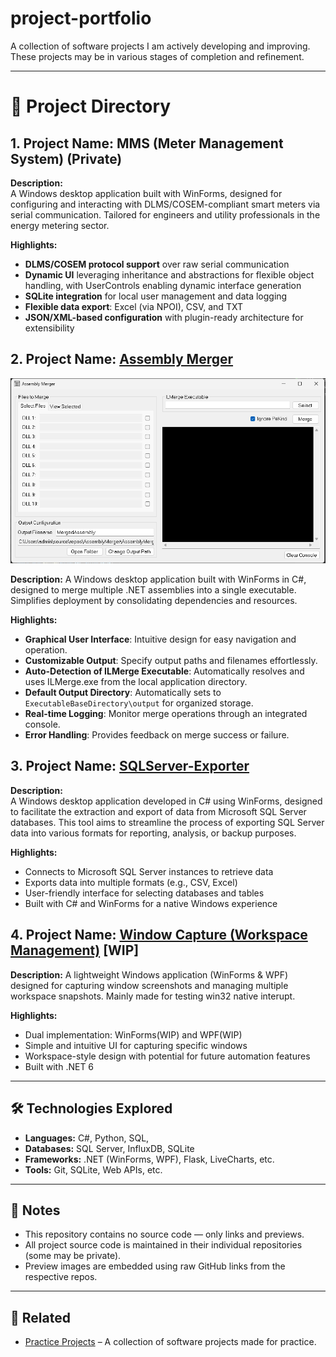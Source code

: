 # project-portfolio
A collection of software projects I am actively developing and improving. These projects may be in various stages of completion and refinement.

---


# 📂 Project Directory

## 1. Project Name: MMS (Meter Management System) (Private)  
**Description:**  
A Windows desktop application built with WinForms, designed for configuring and interacting with DLMS/COSEM-compliant smart meters via serial communication. 
Tailored for engineers and utility professionals in the energy metering sector.

**Highlights:**  
- **DLMS/COSEM protocol support** over raw serial communication  
- **Dynamic UI** leveraging inheritance and abstractions for flexible object handling, with UserControls enabling dynamic interface generation  
- **SQLite integration** for local user management and data logging  
- **Flexible data export**: Excel (via NPOI), CSV, and TXT  
- **JSON/XML-based configuration** with plugin-ready architecture for extensibility  



## 2. Project Name: [Assembly Merger](https://github.com/emman-j/assembly-merger)  

![AssemblyMerger](https://raw.githubusercontent.com/emman-j/assembly-merger/refs/heads/main/Images/MainUI.png)

**Description:**
A Windows desktop application built with WinForms in C#, designed to merge multiple .NET assemblies into a single executable.
Simplifies deployment by consolidating dependencies and resources. 

**Highlights:**  
- **Graphical User Interface**: Intuitive design for easy navigation and operation.
- **Customizable Output**: Specify output paths and filenames effortlessly.
- **Auto-Detection of ILMerge Executable**: Automatically resolves and uses ILMerge.exe from the local application directory.
- **Default Output Directory**: Automatically sets to `ExecutableBaseDirectory\output` for organized storage.
- **Real-time Logging**: Monitor merge operations through an integrated console.
- **Error Handling**: Provides feedback on merge success or failure.  


## 3. Project Name: [SQLServer-Exporter](https://github.com/emman-j/SQLServer-Exporter)  
**Description:**  
A Windows desktop application developed in C# using WinForms, designed to facilitate the extraction and export of data from Microsoft SQL Server databases. This tool aims to streamline the process of exporting SQL Server data into various formats for reporting, analysis, or backup purposes.

**Highlights:**  
- Connects to Microsoft SQL Server instances to retrieve data  
- Exports data into multiple formats (e.g., CSV, Excel)  
- User-friendly interface for selecting databases and tables  
- Built with C# and WinForms for a native Windows experience  


## 4. Project Name: [Window Capture (Workspace Management)](https://github.com/emman-j/window-capture) [WIP]
**Description:**
A lightweight Windows application (WinForms & WPF) designed for capturing window screenshots and managing multiple workspace snapshots. Mainly made for testing win32 native interupt.

**Highlights:**  
- Dual implementation: WinForms(WIP) and WPF(WIP)  
- Simple and intuitive UI for capturing specific windows  
- Workspace-style design with potential for future automation features  
- Built with .NET 6  


---

## 🛠️ Technologies Explored

- **Languages:** C#, Python, SQL,
- **Databases:** SQL Server, InfluxDB, SQLite
- **Frameworks:** .NET (WinForms, WPF), Flask, LiveCharts, etc.
- **Tools:** Git, SQLite, Web APIs, etc.

---

## 🔖 Notes

- This repository contains no source code — only links and previews.
- All project source code is maintained in their individual repositories (some may be private).
- Preview images are embedded using raw GitHub links from the respective repos.

---

## 📌 Related

- [Practice Projects](https://github.com/emman-j/practice-projects-collection) – A collection of software projects made for practice.
